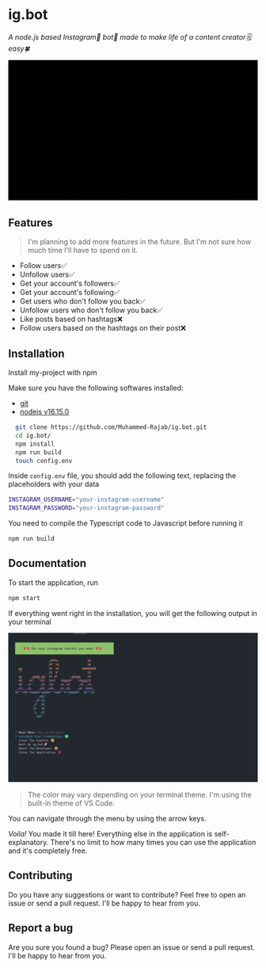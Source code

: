 # ig.bot

_A node.js based Instagram💖 bot🤖 made to make life of a content creator🗒️ easy🍀_

[![BANNER](./images/banner.gif)](https://youtu.be/EOfs2hQKsSQ)

## Features

> I'm planning to add more features in the future. But I'm not sure how much time I'll have to spend on it.

-   Follow users✅
-   Unfollow users✅
-   Get your account's followers✅
-   Get your account's following✅
-   Get users who don't follow you back✅
-   Unfollow users who don't follow you back✅
-   Like posts based on hashtags❌
-   Follow users based on the hashtags on their post❌

## Installation

Install my-project with npm

Make sure you have the following softwares installed:

-   [git](https://git-scm.com/downloads)
-   [nodejs v16.15.0](https://nodejs.org/dist/v16.15.0/)

```bash
  git clone https://github.com/Muhammed-Rajab/ig.bot.git
  cd ig.bot/
  npm install
  npm run build
  touch config.env
```

Inside `config.env` file, you should add the following text, replacing the placeholders with your data

```bash
INSTAGRAM_USERNAME="your-instagram-username"
INSTAGRAM_PASSWORD="your-instagram-password"
```

You need to compile the Typescript code to Javascript before running it

```bash
npm run build
```

## Documentation

To start the application, run

```bash
npm start
```

If everything went right in the installation, you will get
the following output in your terminal

![Main Menu](./images/main-menu.png)

> The color may vary depending on your terminal theme. I'm using the built-in theme of VS Code.

You can navigate through the menu by using the arrow keys.

_Voila!_ You made it till here! Everything else in the application is self-explanatory.
There's no limit to how many times you can use the application and it's completely free.

## Contributing

Do you have any suggestions or want to contribute? Feel free to open an issue or send a pull request. I'll be happy to hear from you.

## Report a bug

Are you sure you found a bug? Please open an issue or send a pull request. I'll be happy to hear from you.
